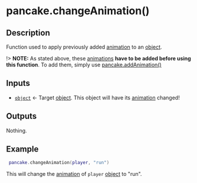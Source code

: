# pancake.changeAnimation()

## Description

Function used to apply previously added [animation](/documentation/topics/animations) to an [object](/documentation/topics/objects).

!> **NOTE:** As stated above, these [animations](/documentation/topics/animations) **have to be added before using this function**. To add them, simply use [pancake.addAnimation()](/documentation/functions/pancake.addAnimation())

## Inputs

* [`object`](/documentation/topics/objects) <- Target [object](/documentation/topics/objects). This object will have its [animation](/documentation/topics/animations) changed!

## Outputs

Nothing.

## Example

```lua
 pancake.changeAnimation(player, "run")
```

This will change the [animation](/documentation/topics/animations) of `player` [object](/documentation/topics/objects) to "run".
